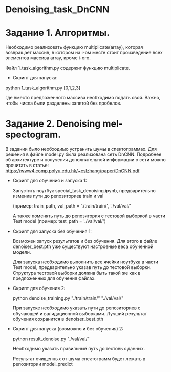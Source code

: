 # Denoising_task_DnCNN

# Задание 1. Алгоритмы. 

Необходимо реализовать функцию multiplicate(array),
 которая возвращает массив, в котором на i-ом месте стоит 
 произведение всех элементов массива array, кроме i-ого. 
 
 Файл 1_task_algorithm.py содержит функцию multiplicate. 
 
 * Скрипт для запуска:
 
 python 1_task_algorithm.py [0,1,2,3]
 
где вместо предложенного массива необходимо подать свой.
Важно, чтобы числа были разделены запятой без пробелов.

# Задание 2. Denoising mel-spectogram.

В задании было необходимо устранить шумы в спектограммах. 
Для решения в файле model.py была реализована сеть DnCNN. 
Подробнее об архитектуре и получения дополнительной информации о сети
можно прочитать в статье: 
https://www4.comp.polyu.edu.hk/~cslzhang/paper/DnCNN.pdf

* Скрипт для обучения и запуска 1:

    Запустить ноутбук special_task_denoising.ipynb, предварительно 
    изменив пути до репозиториев train и val 
    
    (пример: train_path, val_path = './train/train/', './val/val/'
    
    А также поменять путь до репозитория с тестовой выборкой в части Test model
    (пример: test_path = './val/val/')
    
 * Скрипт для запуска без обучения 1:
 
    Возможен запуск результатов и без обучения. 
    Для этого в файле denoiser_best.pth уже существуют 
    настроеные веса обученной модели.
    
    Для запуска необходимо выполнить все ячейки ноутбука в части 
    Test model, предварительно указав путь до тестовой выборки. 
    Структура тестовой выборки должна быть такой же
     как в предложенных для обучения файлах.
     
  * Скрипт для обучения 2:
    
    python denoise_training.py "./train/train/" "./val/val/"
    
    При запуске необходимо указать пути до репозиториев с обучающей
     и валидационной выборками.
    Лучший результат обучения сохранится в denoiser_best.pth
  
  * Скрипт для запуска (возможно и без обучения) 2:
  
    python result_denoise.py "./val/val/"
    
    Необходимо указать правильный путь до тестовых данных. 
    
    Результат очищенных от шума спектограмм будет лежать в
    репозитории model_predict 

 
 

